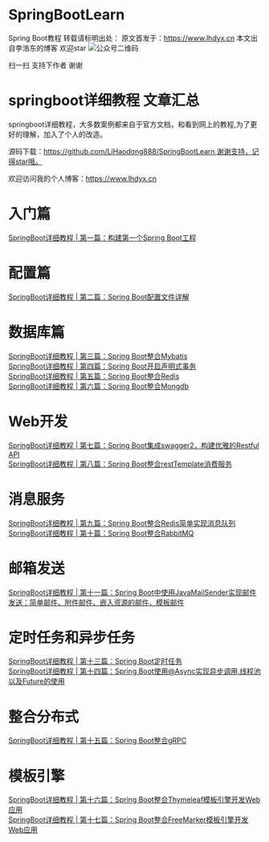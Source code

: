 # SpringBootLearn
Spring Boot教程
转载请标明出处： 原文首发于：https://www.lhdyx.cn 本文出自李浩东的博客  欢迎star
![公众号二维码](https://static.lhdyx.cn/images/qrcode.jpg)

扫一扫 支持下作者 谢谢

# springboot详细教程 文章汇总
springboot详细教程，大多数案例都来自于官方文档，和看到网上的教程,为了更好的理解，加入了个人的改造。

源码下载：https://github.com/LiHaodong888/SpringBootLearn,谢谢支持，记得star哦。

欢迎访问我的个人博客：https://www.lhdyx.cn
# 入门篇
[SpringBoot详细教程 | 第一篇：构建第一个Spring Boot工程](https://www.lhdyx.cn/article/54)
# 配置篇
[SpringBoot详细教程 | 第二篇：Spring Boot配置文件详解](https://www.lhdyx.cn/article/55)
# 数据库篇
[SpringBoot详细教程 | 第三篇：Spring Boot整合Mybatis](https://www.lhdyx.cn/article/56)  
[SpringBoot详细教程 | 第四篇：Spring Boot开启声明式事务](https://www.lhdyx.cn/article/57)  
[SpringBoot详细教程 | 第五篇：Spring Boot整合Redis](https://www.lhdyx.cn/article/58)  
[SpringBoot详细教程 | 第六篇：Spring Boot整合Mongdb](https://www.lhdyx.cn/article/59)
# Web开发
[SpringBoot详细教程 | 第七篇：Spring Boot集成swagger2，构建优雅的Restful API](https://www.lhdyx.cn/article/60)  
[SpringBoot详细教程 | 第八篇：Spring Boot整合restTemplate消费服务](https://www.lhdyx.cn/article/61)
# 消息服务
[SpringBoot详细教程 | 第九篇：Spring Boot整合Redis简单实现消息队列](https://www.lhdyx.cn/article/62)  
[SpringBoot详细教程 | 第十篇：Spring Boot整合RabbitMQ](https://www.lhdyx.cn/article/64)
# 邮箱发送
[SpringBoot详细教程 | 第十一篇：Spring Boot中使用JavaMailSender实现邮件发送：简单邮件、附件邮件、嵌入资源的邮件、模板邮件](https://www.lhdyx.cn/article/63)
# 定时任务和异步任务
[SpringBoot详细教程 | 第十三篇：Spring Boot定时任务](https://www.lhdyx.cn/article/66)  
[SpringBoot详细教程 | 第十四篇：Spring Boot使用@Async实现异步调用,线程池以及Future的使用](https://www.lhdyx.cn/article/65)
# 整合分布式
[SpringBoot详细教程 | 第十五篇：Spring Boot整合gRPC](https://www.lhdyx.cn/article/67)
# 模板引擎
[SpringBoot详细教程 | 第十六篇：Spring Boot整合Thymeleaf模板引擎开发Web应用](https://www.lhdyx.cn/article/72)  
[SpringBoot详细教程 | 第十七篇：Spring Boot整合FreeMarker模板引擎开发Web应用](https://www.lhdyx.cn/article/74)

